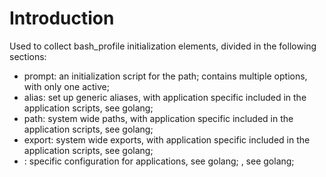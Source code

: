 # Introduction
Used to collect bash_profile initialization elements, divided in the following sections:
- prompt: an initialization script for the path; contains multiple options, with only one active;
- alias: set up generic aliases, with application specific included in the application scripts, see golang;
- path: system wide paths, with application specific included in the application scripts, see golang;
- export: system wide exports, with application specific included in the application scripts, see golang;
- <application>: specific configuration for applications, see golang;
, see golang;
